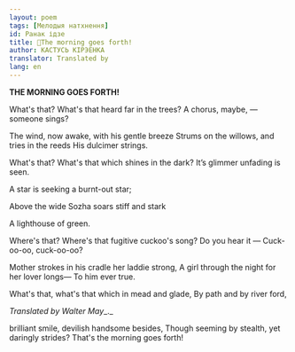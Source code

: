 ```yaml
---
layout: poem
tags: [Мелодыя натхнення]
id: Ранак ідзе
title: 🚧The morning goes forth!
author: КАСТУСЬ КІРЭЕНКА
translator: Translated by 
lang: en
---
```



 
**THE MORNING GOES FORTH!**

What's that? What's that heard far in the trees? A  chorus, maybe, — someone sings?

The wind, now awake, with his gentle breeze Strums on the willows, and tries in the reeds His dulcimer strings.

What's that? What's that which shines in the dark? It’s  glimmer unfading is seen.

A  star  is seeking a burnt-out star;

Above the wide Sozha soars stiff and stark

A lighthouse of green.

Where's that? Where's that fugitive cuckoo's song? Do  you hear it — Cuck-oo-oo, cuck-oo-oo?

Mother strokes in his cradle her laddie strong, A  girl through the night for her lover longs— To him ever true.

What's that, what's that which in mead and glade, By path and by river ford,

_Translated_ _by_ _Walter May__._

  
brilliant smile, devilish handsome besides, Though seeming by stealth, yet daringly strides? That's the morning goes forth!
